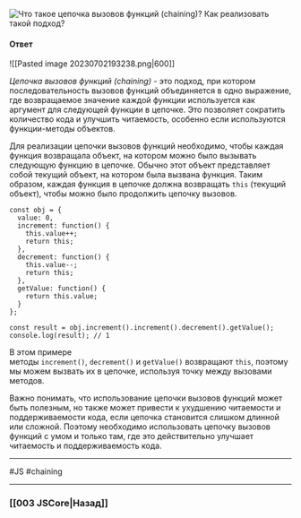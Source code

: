 ![Что такое цепочка вызовов функций (chaining)? Как реализовать такой подход?](https://youtu.be/nvktMVFM0_M?t=200)

#### Ответ

![[Pasted image 20230702193238.png|600]]

*Цепочка вызовов функций (chaining)* - это подход, при котором последовательность вызовов функций объединяется в одно выражение, где возвращаемое значение каждой функции используется как аргумент для следующей функции в цепочке. Это позволяет сократить количество кода и улучшить читаемость, особенно если используются функции-методы объектов.

Для реализации цепочки вызовов функций необходимо, чтобы каждая функция возвращала объект, на котором можно было вызывать следующую функцию в цепочке. Обычно этот объект представляет собой текущий объект, на котором была вызвана функция. Таким образом, каждая функция в цепочке должна возвращать `this` (текущий объект), чтобы можно было продолжить цепочку вызовов.

```
const obj = {
  value: 0,
  increment: function() {
    this.value++;
    return this;
  },
  decrement: function() {
    this.value--;
    return this;
  },
  getValue: function() {
    return this.value;
  }
};

const result = obj.increment().increment().decrement().getValue();
console.log(result); // 1
```

В этом примере методы `increment()`, `decrement()` и `getValue()` возвращают `this`, поэтому мы можем вызвать их в цепочке, используя точку между вызовами методов.

Важно понимать, что использование цепочки вызовов функций может быть полезным, но также может привести к ухудшению читаемости и поддерживаемости кода, если цепочка становится слишком длинной или сложной. Поэтому необходимо использовать цепочку вызовов функций с умом и только там, где это действительно улучшает читаемость и поддерживаемость кода.

___
 #JS #chaining

___

### [[003 JSCore|Назад]]